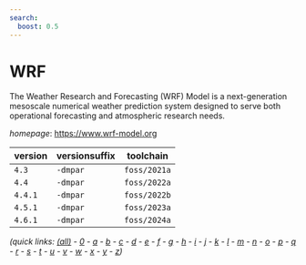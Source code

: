 ```yaml
---
search:
  boost: 0.5
---
```

# WRF

The Weather Research and Forecasting (WRF) Model is a next-generation mesoscale  numerical weather prediction system designed to serve both operational forecasting and atmospheric  research needs.

*homepage*: <https://www.wrf-model.org>

version | versionsuffix | toolchain
--------|---------------|----------
``4.3`` | ``-dmpar`` | ``foss/2021a``
``4.4`` | ``-dmpar`` | ``foss/2022a``
``4.4.1`` | ``-dmpar`` | ``foss/2022b``
``4.5.1`` | ``-dmpar`` | ``foss/2023a``
``4.6.1`` | ``-dmpar`` | ``foss/2024a``


*(quick links: [(all)](../index.md) - [0](../0/index.md) - [a](../a/index.md) - [b](../b/index.md) - [c](../c/index.md) - [d](../d/index.md) - [e](../e/index.md) - [f](../f/index.md) - [g](../g/index.md) - [h](../h/index.md) - [i](../i/index.md) - [j](../j/index.md) - [k](../k/index.md) - [l](../l/index.md) - [m](../m/index.md) - [n](../n/index.md) - [o](../o/index.md) - [p](../p/index.md) - [q](../q/index.md) - [r](../r/index.md) - [s](../s/index.md) - [t](../t/index.md) - [u](../u/index.md) - [v](../v/index.md) - [w](../w/index.md) - [x](../x/index.md) - [y](../y/index.md) - [z](../z/index.md))*

